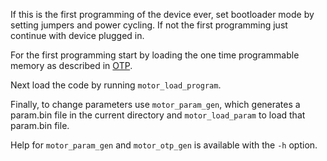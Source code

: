 If this is the first programming of the device ever, set bootloader mode by setting jumpers and power cycling. If not the first programming just continue with device plugged in.

For the first programming start by loading the one time programmable memory as described in [OTP](OTP.md).

Next load the code by running `motor_load_program`.

Finally, to change parameters use `motor_param_gen`, which generates a param.bin file in the current directory and `motor_load_param` to load that param.bin file. 

Help for `motor_param_gen` and `motor_otp_gen` is available with the `-h` option.

